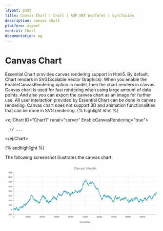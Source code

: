```yaml
---
layout: post
title: Canvas Chart | Chart | ASP.NET Webforms | Syncfusion
description: canvas chart
platform: aspnet
control: Chart
documentation: ug
---
```


# Canvas Chart

Essential Chart provides canvas rendering support in Html5. By default, Chart renders in SVG(Scalable Vector Graphics). When you enable the EnableCanvasRendering option in model, then the chart renders in canvas. Canvas chart is used for fast rendering when using large amount of data points.  And also you can export the canvas chart as an image for further use. All user interaction provided by Essential Chart can be done in canvas rendering. Canvas chart does not support 3D and animation functionalities that can be done in SVG rendering.
{% highlight html %}


  <ej:Chart ID="Chart1" runat="server" EnableCanvasRendering="true">   



      // ...



   </ej:Chart>


{% endhighlight  %}


The following screenshot illustrates the canvas chart

![C:/Users/ApoorvahR/Desktop/1.png](Canvas-Chart_images/Canvas-Chart_img1.png)




